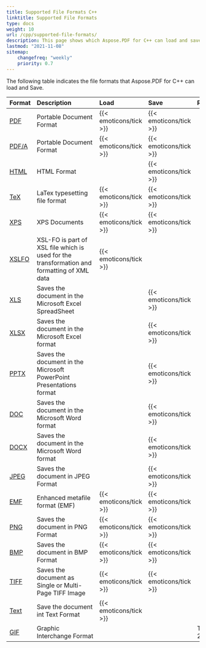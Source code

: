 ```yaml
---
title: Supported File Formats C++
linktitle: Supported File Formats
type: docs
weight: 10
url: /cpp/supported-file-formats/
description: This page shows which Aspose.PDF for C++ can load and save file formats.
lastmod: "2021-11-08"
sitemap:
    changefreq: "weekly"
    priority: 0.7
---
```


The following table indicates the file formats that Aspose.PDF for C++ can load and Save.

|**Format**|**Description**|**Load**|**Save**|**Remarks**|
| :- | :- | :- | :- | :- |
|[PDF](https://docs.fileformat.com/pdf/)|Portable Document Format|{{< emoticons/tick >}}|{{< emoticons/tick >}} | |
|[PDF/A](https://docs.fileformat.com/pdf/a/)|Portable Document Format|{{< emoticons/tick >}}|{{< emoticons/tick >}} | |
|[HTML](https://docs.fileformat.com/web/html/)|HTML Format| |{{< emoticons/tick >}}| |
|[TeX](https://docs.fileformat.com/page-description-language/tex/)|LaTex typesetting file format|{{< emoticons/tick >}}|{{< emoticons/tick >}}| |
|[XPS](https://docs.fileformat.com/page-description-language/xps/)|XPS Documents|{{< emoticons/tick >}}|{{< emoticons/tick >}}| |
|[XSLFO](https://docs.fileformat.com/page-description-language/xslfo/)|XSL-FO is part of XSL file which is used for the transformation and formatting of XML data|{{< emoticons/tick >}}| | |
|[XLS](https://docs.fileformat.com/spreadsheet/xls/)|Saves the document in the Microsoft Excel SpreadSheet| |{{< emoticons/tick >}}| |
|[XLSX](https://docs.fileformat.com/spreadsheet/xlsx/)|Saves the document in the Microsoft Excel format| |{{< emoticons/tick >}}| |
|[PPTX](https://docs.fileformat.com/presentation/pptx/)|Saves the document in the Microsoft PowerPoint Presentations format| |{{< emoticons/tick >}}| |
|[DOC](https://docs.fileformat.com/word-processing/doc/)|Saves the document in the Microsoft Word format| |{{< emoticons/tick >}}| |
|[DOCX](https://docs.fileformat.com/word-processing/docx/)|Saves the document in the Microsoft Word format| |{{< emoticons/tick >}}| |
|[JPEG](https://docs.fileformat.com/image/jpeg/)|Saves the document in JPEG Format| |{{< emoticons/tick >}}| |
|[EMF](https://docs.fileformat.com/image/emf/)|Enhanced metafile format (EMF)|{{< emoticons/tick >}}|{{< emoticons/tick >}} | |
|[PNG](https://docs.fileformat.com/image/png/)|Saves the document in PNG Format|{{< emoticons/tick >}}|{{< emoticons/tick >}} | |
|[BMP](https://docs.fileformat.com/image/bmp/)|Saves the document in BMP Format|{{< emoticons/tick >}}|{{< emoticons/tick >}} | |
|[TIFF](https://docs.fileformat.com/image/tiff/)|Saves the document as Single or Multi-Page TIFF Image|{{< emoticons/tick >}}|{{< emoticons/tick >}} | |
|[Text](https://docs.fileformat.com/word-processing/txt/)|Save the document int Text Format|{{< emoticons/tick >}}| |
|[GIF](https://docs.fileformat.com/image/gif/)|Graphic Interchange Format| | |TBA in 2022|
